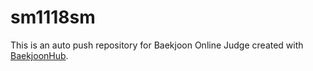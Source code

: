 # sm1118sm
This is an auto push repository for Baekjoon Online Judge created with [BaekjoonHub](https://github.com/BaekjoonHub/BaekjoonHub).
